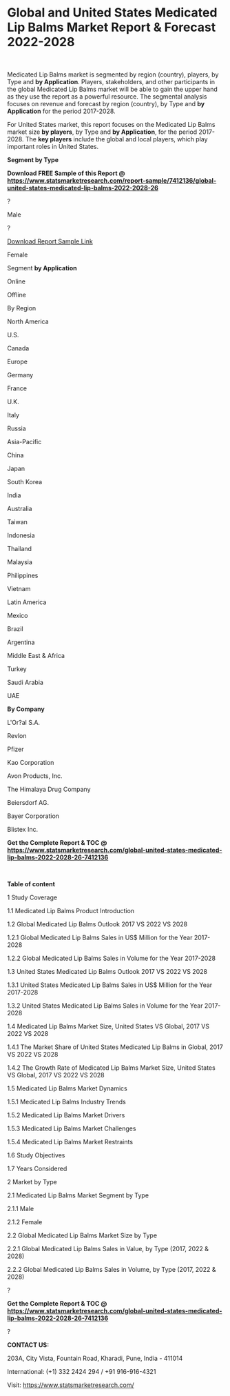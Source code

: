 <h1>Global and United States Medicated Lip Balms Market Report & Forecast 2022-2028</h1><br/><p>Medicated Lip Balms market is segmented by region (country), players, by Type and <strong>by Application</strong>. Players, stakeholders, and other participants in the global Medicated Lip Balms market will be able to gain the upper hand as they use the report as a powerful resource. The segmental analysis focuses on revenue and forecast by region (country), by Type and <strong>by Application</strong> for the period 2017-2028.</p>
 
 
 
 <p>For United States market, this report focuses on the Medicated Lip Balms market size <strong>by players</strong>, by Type and <strong>by Application</strong>, for the period 2017-2028. The <strong>key players</strong> include the global and local players, which play important roles in United States.</p>
 
 
 
 <p><strong>Segment by Type</strong></p>
 
 
 
 <div><b>Download FREE Sample of this Report @ <a href="https://www.statsmarketresearch.com/download-free-sample/7412136/global-united-states-medicated-lip-balms-2022-2028-26">https://www.statsmarketresearch.com/report-sample/7412136/global-united-states-medicated-lip-balms-2022-2028-26</a></b></div>
 
 
 
 <p>? </p>
 
 
 
 <p>Male</p>
 
 
 
 <p>? </p>
 
 
 
 <p><a href="https://www.statsmarketresearch.com/download-free-sample/7412136/global-united-states-medicated-lip-balms-2022-2028-26">Download Report Sample Link</a></p>
 
 
 
 <p>Female</p>
 
 
 
 <p>Segment <strong>by Application</strong></p>
 
 
 
 <p>Online</p>
 
 
 
 <p>Offline</p>
 
 
 
 <p>By Region</p>
 
 
 
 <p>North America</p>
 
 
 
 <p>U.S.</p>
 
 
 
 <p>Canada</p>
 
 
 
 <p>Europe</p>
 
 
 
 <p>Germany</p>
 
 
 
 <p>France</p>
 
 
 
 <p>U.K.</p>
 
 
 
 <p>Italy</p>
 
 
 
 <p>Russia</p>
 
 
 
 <p>Asia-Pacific</p>
 
 
 
 <p>China</p>
 
 
 
 <p>Japan</p>
 
 
 
 <p>South Korea</p>
 
 
 
 <p>India</p>
 
 
 
 <p>Australia</p>
 
 
 
 <p>Taiwan</p>
 
 
 
 <p>Indonesia</p>
 
 
 
 <p>Thailand</p>
 
 
 
 <p>Malaysia</p>
 
 
 
 <p>Philippines</p>
 
 
 
 <p>Vietnam</p>
 
 
 
 <p>Latin America</p>
 
 
 
 <p>Mexico</p>
 
 
 
 <p>Brazil</p>
 
 
 
 <p>Argentina</p>
 
 
 
 <p>Middle East & Africa</p>
 
 
 
 <p>Turkey</p>
 
 
 
 <p>Saudi Arabia</p>
 
 
 
 <p>UAE</p>
 
 
 
 <p><strong>By Company</strong></p>
 
 
 
 <p>L&#39;Or?al S.A.</p>
 
 
 
 <p>Revlon</p>
 
 
 
 <p>Pfizer</p>
 
 
 
 <p>Kao Corporation</p>
 
 
 
 <p>Avon Products, Inc.</p>
 
 
 
 <p>The Himalaya Drug Company</p>
 
 
 
 <p>Beiersdorf AG.</p>
 
 
 
 <p>Bayer Corporation</p>
 
 
 
 <p>Blistex Inc.</p>
 
 
 
 <div><b>Get the Complete Report & TOC @ <a href="https://www.statsmarketresearch.com/global-united-states-medicated-lip-balms-2022-2028-26-7412136">https://www.statsmarketresearch.com/global-united-states-medicated-lip-balms-2022-2028-26-7412136</a></b></div>
 
 
 
 <p><br />
 
 <b>Table of content</b></p>
 
 
 
 <p>1 Study Coverage<br />
 
 1.1 Medicated Lip Balms Product Introduction<br />
 
 1.2 Global Medicated Lip Balms Outlook 2017 VS 2022 VS 2028<br />
 
 1.2.1 Global Medicated Lip Balms Sales in US$ Million for the Year 2017-2028<br />
 
 1.2.2 Global Medicated Lip Balms Sales in Volume for the Year 2017-2028<br />
 
 1.3 United States Medicated Lip Balms Outlook 2017 VS 2022 VS 2028<br />
 
 1.3.1 United States Medicated Lip Balms Sales in US$ Million for the Year 2017-2028<br />
 
 1.3.2 United States Medicated Lip Balms Sales in Volume for the Year 2017-2028<br />
 
 1.4 Medicated Lip Balms Market Size, United States VS Global, 2017 VS 2022 VS 2028<br />
 
 1.4.1 The Market Share of United States Medicated Lip Balms in Global, 2017 VS 2022 VS 2028<br />
 
 1.4.2 The Growth Rate of Medicated Lip Balms Market Size, United States VS Global, 2017 VS 2022 VS 2028<br />
 
 1.5 Medicated Lip Balms Market Dynamics<br />
 
 1.5.1 Medicated Lip Balms Industry Trends<br />
 
 1.5.2 Medicated Lip Balms Market Drivers<br />
 
 1.5.3 Medicated Lip Balms Market Challenges<br />
 
 1.5.4 Medicated Lip Balms Market Restraints<br />
 
 1.6 Study Objectives<br />
 
 1.7 Years Considered<br />
 
 2 Market by Type<br />
 
 2.1 Medicated Lip Balms Market Segment by Type<br />
 
 2.1.1 Male<br />
 
 2.1.2 Female<br />
 
 2.2 Global Medicated Lip Balms Market Size by Type<br />
 
 2.2.1 Global Medicated Lip Balms Sales in Value, by Type (2017, 2022 & 2028)<br />
 
 2.2.2 Global Medicated Lip Balms Sales in Volume, by Type (2017, 2022 & 2028)<br />
 
 ? </p>
 
 
 
 <div><b>Get the Complete Report & TOC @ <a href="https://www.statsmarketresearch.com/global-united-states-medicated-lip-balms-2022-2028-26-7412136">https://www.statsmarketresearch.com/global-united-states-medicated-lip-balms-2022-2028-26-7412136</a></b></div>
 
 
 
 <p>? </p>
 
 
 
 <p><b>CONTACT US:</b><br />
 
 203A, City Vista, Fountain Road, Kharadi, Pune, India - 411014<br />
 
 International: (+1) 332 2424 294 / +91 916-916-4321<br />
 
 Visit: <a href="https://www.statsmarketresearch.com/">https://www.statsmarketresearch.com/</a></p>